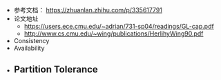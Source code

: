 - 参考文档： https://zhuanlan.zhihu.com/p/335617791
- 论文地址
	- https://users.ece.cmu.edu/~adrian/731-sp04/readings/GL-cap.pdf
	- http://www.cs.cmu.edu/~wing/publications/HerlihyWing90.pdf
- Consistency
- Availability
- Partition Tolerance
	-